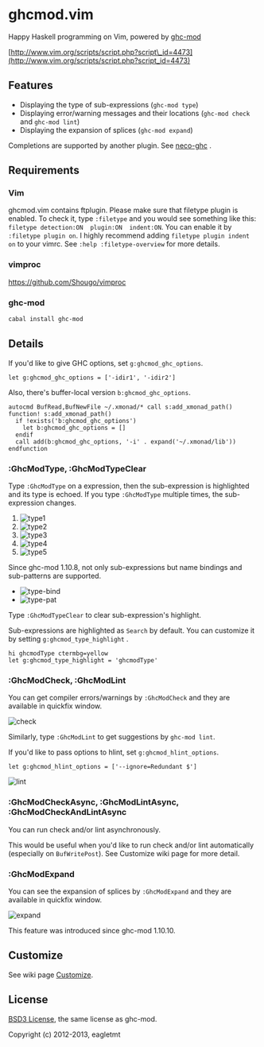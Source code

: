 # ghcmod.vim
Happy Haskell programming on Vim, powered by [ghc-mod](https://github.com/kazu-yamamoto/ghc-mod)

[http://www.vim.org/scripts/script.php?script\_id=4473](http://www.vim.org/scripts/script.php?script_id=4473)

## Features

- Displaying the type of sub-expressions (`ghc-mod type`)
- Displaying error/warning messages and their locations (`ghc-mod check` and `ghc-mod lint`)
- Displaying the expansion of splices (`ghc-mod expand`)

Completions are supported by another plugin.
See [neco-ghc](https://github.com/ujihisa/neco-ghc) .

## Requirements

### Vim
ghcmod.vim contains ftplugin.
Please make sure that filetype plugin is enabled.
To check it, type `:filetype` and you would see something like this: `filetype detection:ON  plugin:ON  indent:ON`.
You can enable it by `:filetype plugin on`.
I highly recommend adding `filetype plugin indent on` to your vimrc.
See `:help :filetype-overview` for more details.

### vimproc
https://github.com/Shougo/vimproc

### ghc-mod
```sh
cabal install ghc-mod
```

## Details
If you'd like to give GHC options, set `g:ghcmod_ghc_options`.

```vim
let g:ghcmod_ghc_options = ['-idir1', '-idir2']
```

Also, there's buffer-local version `b:ghcmod_ghc_options`.

```vim
autocmd BufRead,BufNewFile ~/.xmonad/* call s:add_xmonad_path()
function! s:add_xmonad_path()
  if !exists('b:ghcmod_ghc_options')
    let b:ghcmod_ghc_options = []
  endif
  call add(b:ghcmod_ghc_options, '-i' . expand('~/.xmonad/lib'))
endfunction
```

### :GhcModType, :GhcModTypeClear
Type `:GhcModType` on a expression, then the sub-expression is highlighted and its type is echoed.
If you type `:GhcModType` multiple times, the sub-expression changes.

1. ![type1](http://cache.gyazo.com/361ad3652a412f780106ab07ad11f206.png)
2. ![type2](http://cache.gyazo.com/0c884849a971e367c75a6ba68bed0157.png)
3. ![type3](http://cache.gyazo.com/3644d66a3c5fbc51c01b5bb2053864cd.png)
4. ![type4](http://cache.gyazo.com/ece85e8a1250bebfd13208a63679a3db.png)
5. ![type5](http://cache.gyazo.com/71e4c79f9b42faaaf81b4e3695fb4d7f.png)

Since ghc-mod 1.10.8, not only sub-expressions but name bindings and sub-patterns are supported.

- ![type-bind](http://cache.gyazo.com/cee203adbf715f00d2dbd82c5cff3eaa.png)
- ![type-pat](http://cache.gyazo.com/7a22068b73442e8447a4081d5ddffd31.png)

Type `:GhcModTypeClear` to clear sub-expression's highlight.

Sub-expressions are highlighted as `Search` by default.
You can customize it by setting `g:ghcmod_type_highlight` .

```vim
hi ghcmodType ctermbg=yellow
let g:ghcmod_type_highlight = 'ghcmodType'
```

### :GhcModCheck, :GhcModLint
You can get compiler errors/warnings by `:GhcModCheck` and they are available in quickfix window.

![check](http://cache.gyazo.com/c09399b2fe370ce9d328b8ed12118de8.png)

Similarly, type `:GhcModLint` to get suggestions by `ghc-mod lint`.

If you'd like to pass options to hlint, set `g:ghcmod_hlint_options`.

```vim
let g:ghcmod_hlint_options = ['--ignore=Redundant $']
```

![lint](http://cache.gyazo.com/3b64724ce2587e03761fe618457f1c2e.png)


### :GhcModCheckAsync, :GhcModLintAsync, :GhcModCheckAndLintAsync
You can run check and/or lint asynchronously.

This would be useful when you'd like to run check and/or lint automatically (especially on `BufWritePost`).
See Customize wiki page for more detail.

### :GhcModExpand
You can see the expansion of splices by `:GhcModExpand` and they are available in quickfix window.

![expand](http://cache.gyazo.com/bcbee2b84f956a87b636a67b5d5af488.png)

This feature was introduced since ghc-mod 1.10.10.

## Customize
See wiki page [Customize](https://github.com/eagletmt/ghcmod-vim/wiki/Customize).

## License
[BSD3 License](http://www.opensource.org/licenses/BSD-3-Clause), the same license as ghc-mod.

Copyright (c) 2012-2013, eagletmt
